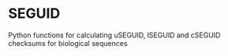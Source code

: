 # SEGUID
Python functions for calculating uSEGUID, lSEGUID and cSEGUID checksums for biological sequences  
